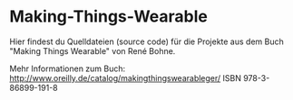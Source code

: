 Making-Things-Wearable
======================
Hier findest du Quelldateien (source code) für die Projekte aus dem Buch "Making Things Wearable" von René Bohne.

Mehr Informationen zum Buch:
http://www.oreilly.de/catalog/makingthingswearableger/
ISBN 978-3-86899-191-8